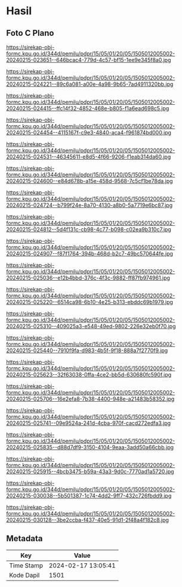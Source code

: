 # Hasil

## Foto C Plano

https://sirekap-obj-formc.kpu.go.id/344d/pemilu/pdpr/15/05/01/20/05/1505012005002-20240215-023651--646bcac4-779d-4c57-bf15-1ee9e345f8a0.jpg

https://sirekap-obj-formc.kpu.go.id/344d/pemilu/pdpr/15/05/01/20/05/1505012005002-20240215-024221--89c6a081-a00e-4a98-9b65-7ad4911320bb.jpg

https://sirekap-obj-formc.kpu.go.id/344d/pemilu/pdpr/15/05/01/20/05/1505012005002-20240215-024415--ffc14f32-4852-468e-b805-f1a6ead698c5.jpg

https://sirekap-obj-formc.kpu.go.id/344d/pemilu/pdpr/15/05/01/20/05/1505012005002-20240215-024454--4115167f-c9e3-4840-aca4-f961874bd000.jpg

https://sirekap-obj-formc.kpu.go.id/344d/pemilu/pdpr/15/05/01/20/05/1505012005002-20240215-024531--46345611-e8d5-4f66-9206-f1eab314da60.jpg

https://sirekap-obj-formc.kpu.go.id/344d/pemilu/pdpr/15/05/01/20/05/1505012005002-20240215-024600--e84d678b-a15e-458d-9568-7c5cf1be78da.jpg

https://sirekap-obj-formc.kpu.go.id/344d/pemilu/pdpr/15/05/01/20/05/1505012005002-20240215-024724--b799f24e-8a70-4130-a8b0-5a7719e6bc87.jpg

https://sirekap-obj-formc.kpu.go.id/344d/pemilu/pdpr/15/05/01/20/05/1505012005002-20240215-024812--5d4f131c-cb98-4c77-b098-c02ea9b310c7.jpg

https://sirekap-obj-formc.kpu.go.id/344d/pemilu/pdpr/15/05/01/20/05/1505012005002-20240215-024907--f87f1764-394b-468d-b2c7-49bc570644fe.jpg

https://sirekap-obj-formc.kpu.go.id/344d/pemilu/pdpr/15/05/01/20/05/1505012005002-20240215-025036--e12b4bbd-376c-4f3c-9882-ff87fb974961.jpg

https://sirekap-obj-formc.kpu.go.id/344d/pemilu/pdpr/15/05/01/20/05/1505012005002-20240215-025220--6514ca98-6b10-4e25-b313-ebddc69b1979.jpg

https://sirekap-obj-formc.kpu.go.id/344d/pemilu/pdpr/15/05/01/20/05/1505012005002-20240215-025310--409025a3-e548-49ed-9802-226e32eb0f70.jpg

https://sirekap-obj-formc.kpu.go.id/344d/pemilu/pdpr/15/05/01/20/05/1505012005002-20240215-025440--7910f9fa-d983-4b5f-9f18-888a7f2770f9.jpg

https://sirekap-obj-formc.kpu.go.id/344d/pemilu/pdpr/15/05/01/20/05/1505012005002-20240215-025623--32f63038-0ffa-4ce2-bb5d-630680fc590f.jpg

https://sirekap-obj-formc.kpu.go.id/344d/pemilu/pdpr/15/05/01/20/05/1505012005002-20240215-025706--16e2efa8-7b38-4400-948e-a21483b58352.jpg

https://sirekap-obj-formc.kpu.go.id/344d/pemilu/pdpr/15/05/01/20/05/1505012005002-20240215-025741--09e9524a-241d-4cba-970f-cacd272edfa3.jpg

https://sirekap-obj-formc.kpu.go.id/344d/pemilu/pdpr/15/05/01/20/05/1505012005002-20240215-025835--d88d7df9-3150-4104-9eaa-3add50a66cbb.jpg

https://sirekap-obj-formc.kpu.go.id/344d/pemilu/pdpr/15/05/01/20/05/1505012005002-20240215-025915--4bcb3475-b59a-43a3-9d0c-7770ad1a5720.jpg

https://sirekap-obj-formc.kpu.go.id/344d/pemilu/pdpr/15/05/01/20/05/1505012005002-20240215-030038--5b501387-1c74-4dd2-9ff7-432c726fbdd9.jpg

https://sirekap-obj-formc.kpu.go.id/344d/pemilu/pdpr/15/05/01/20/05/1505012005002-20240215-030128--3be2ccba-f437-40e5-91d1-2f48a4f182c8.jpg


## Metadata

| Key        | Value               |
| ---------- | ------------------- |
| Time Stamp | 2024-02-17 13:05:41 |
| Kode Dapil | 1501                |



